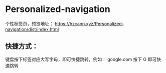 # Personalized-navigation
个性标签页，预览地址：
https://hzcann.xyz/Personalized-navigation/dist/index.html

## 快捷方式：

键盘按下标签对应大写字母，即可快捷跳转，例如：
google.com 按下 G 即可快速跳转
